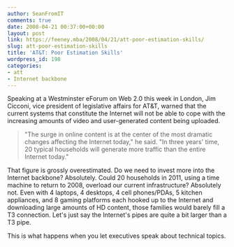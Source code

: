 ```yaml
---
author: SeanFromIT
comments: true
date: 2008-04-21 00:37:00+00:00
layout: post
link: https://feeney.mba/2008/04/21/att-poor-estimation-skills/
slug: att-poor-estimation-skills
title: 'AT&T: Poor Estimation Skills'
wordpress_id: 198
categories:
- att
- Internet backbone
---
```


Speaking at a Westminster eForum on Web 2.0 this week in London, Jim Cicconi, vice president of legislative affairs for AT&T, warned that the current systems that constitute the Internet will not be able to cope with the increasing amounts of video and user-generated content being uploaded.  
  


<blockquote>"The surge in online content is at the center of the most dramatic changes affecting the Internet today," he said. "In three years' time, 20 typical households will generate more traffic than the entire Internet today."</blockquote>

  
  
That figure is grossly overestimated. Do we need to invest more into the Internet backbone? Absolutely. Could 20 households in 2011, using a time machine to return to 2008, overload our current infrastructure? Absolutely not. Even with 4 laptops, 4 desktops, 4 cell phones/PDAs, 5 kitchen appliances, and 8 gaming platforms each hooked up to the Internet and downloading large amounts of HD content, those families would barely fill a T3 connection. Let's just say the Internet's pipes are quite a bit larger than a T3 pipe.  
  
This is what happens when you let executives speak about technical topics.
